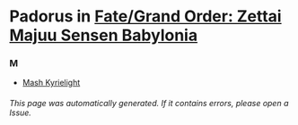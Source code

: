 # Padorus in [Fate/Grand Order: Zettai Majuu Sensen Babylonia](https://myanimelist.net/anime/38084/Fate_Grand_Order__Zettai_Majuu_Sensen_Babylonia)

### M
* [Mash Kyrielight](https://github.com/shadow578/Project-Padoru/blob/master/table-of-contents/characters/MashKyrielight.md)

###### This page was automatically generated. If it contains errors, please open a Issue.
